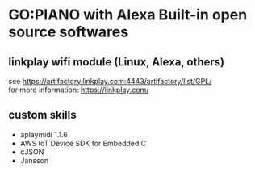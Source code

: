 # GO:PIANO with Alexa Built-in open source softwares
## linkplay wifi module (Linux, Alexa, others) 
see https://artifactory.linkplay.com:4443/artifactory/list/GPL/  
for more information: https://linkplay.com/

## custom skills
- aplaymidi 1.1.6
- AWS IoT Device SDK for Embedded C
- cJSON
- Jansson
